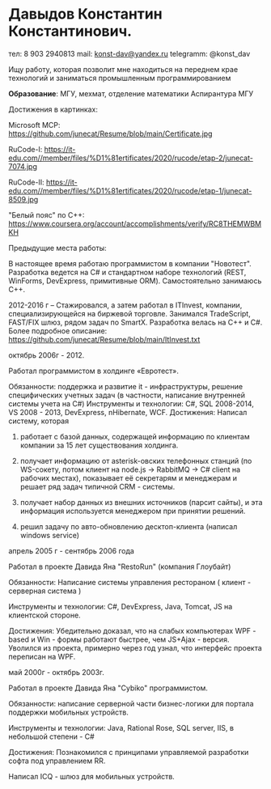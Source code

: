 # Давыдов Константин Константинович.
тел: 8 903 2940813
mail: konst-dav@yandex.ru
telegramm: @konst_dav

Ищу работу, которая позволит мне находиться на переднем крае технологий и заниматься промышленным программированием

**Образование**: 
МГУ, мехмат, отделение математики 
Аспирантура МГУ 

Достижения в картинках:

Microsoft MCP:         https://github.com/junecat/Resume/blob/main/Certificate.jpg  

RuCode-I:              https://it-edu.com//member/files/%D1%81ertificates/2020/rucode/etap-2/junecat-7074.jpg  

RuCode-II:             https://it-edu.com//member/files/%D1%81ertificates/2020/rucode/etap-1/junecat-8509.jpg  

"Белый пояс" по C++:   https://www.coursera.org/account/accomplishments/verify/RC8THEMWBMKH  

Предыдущие места работы:

В настоящее время работаю программистом в компании "Новотест". Разработка ведется на C# и стандартном наборе технологий (REST, WinForms, DevExpress, примитивные ORM). Самостоятельно занимаюсь C++.

2012-2016 г – Стажировался, а затем работал в ITInvest, компании, специализирующейся на биржевой торговле. Занимался TradeScript, FAST/FIX шлюз, рядом задач по SmartX. 
Разработка велась на C++ и C#. Более подробное описание:   https://github.com/junecat/Resume/blob/main/ItInvest.txt

октябрь 2006г - 2012.

Работал программистом в холдинге «Евротест». 

Обязанности: поддержка и развитие it - инфраструктуры, решение специфических учетных задач (в частности, написание внутренней системы учета на C#)
Инструменты и технологии: C#, SQL 2008-2014, VS 2008 - 2013, DevExpress, nHibernate, WCF.
Достижения: Написал систему, которая 

1. работает с базой данных, содержащей информацию по клиентам компании за 15 лет существования холдинга.  

2. получает информацию от asterisk-овских телефонных станций (по WS-сокету, потом клиент на node.js -> RabbitMQ -> C# client на рабочих местах), показывает её секретарям и менеджерам и решает ряд задач типичной CRM - системы.  

3. получает набор данных из внешних источников (парсит сайты), и эта информация используется менеджером при принятии решений.  

4. решил задачу по авто-обновлению десктоп-клиента (написал windows service)  


апрель 2005 г - сентябрь 2006 года

Работал в проекте Давида Яна "RestoRun" (компания Глоубайт)

Обязанности: Написание системы управления рестораном ( клиент - серверная система )

Инструменты и технологии: C#, DevExpress, Java, Tomcat, JS на клиентской стороне.

Достижения: Убедительно доказал, что на слабых компьютерах WPF - based и Win - формы работают быстрее, чем JS+Ajax - версия. Уволился из проекта, примерно через год узнал, что интерфейс проекта переписан на WPF.

май 2000г - октябрь 2003г.

Работал в проекте Давида Яна "Cybiko" программистом.

Обязанности: написание серверной части бизнес-логики для портала поддержки мобильных устройств.

Инструменты и технологии: Java, Rational Rose, SQL server, IIS, в небольшой степени - C#

Достижения: Познакомился с принципами управляемой разработки софта под управлением RR. 

Написал ICQ - шлюз для мобильных устройств.
